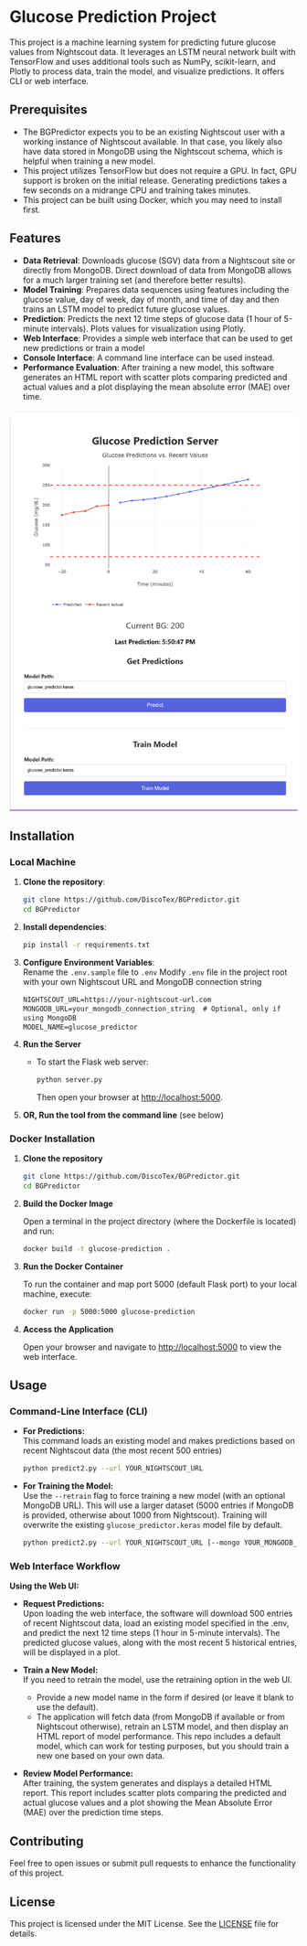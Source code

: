 # Glucose Prediction Project

This project is a machine learning system for predicting future glucose values from Nightscout data. It leverages an LSTM neural network built with TensorFlow and uses additional tools such as NumPy, scikit-learn, and Plotly to process data, train the model, and visualize predictions. It offers CLI or web interface.

## Prerequisites
- The BGPredictor expects you to be an existing Nightscout user with a working instance of Nightscout available. In that case, you likely also have data stored in MongoDB using the Nightscout schema, which is helpful when training a new model.
- This project utilizes TensorFlow but does not require a GPU. In fact, GPU support is broken on the initial release. Generating predictions takes a few seconds on a midrange CPU and training takes minutes.
- This project can be built using Docker, which you may need to install first.

## Features

- **Data Retrieval**: Downloads glucose (SGV) data from a Nightscout site or directly from MongoDB. Direct download of data from MongoDB allows for a much larger training set (and therefore better results).
- **Model Training**: Prepares data sequences using features including the glucose value, day of week, day of month, and time of day and then trains an LSTM model to predict future glucose values.
- **Prediction**: Predicts the next 12 time steps of glucose data (1 hour of 5-minute intervals). Plots values for visualization using Plotly.
- **Web Interface**: Provides a simple web interface that can be used to get new predictions or train a model
- **Console Interface**: A command line interface can be used instead.
- **Performance Evaluation**: After training a new model, this software generates an HTML report with scatter plots comparing predicted and actual values and a plot displaying the mean absolute error (MAE) over time.

![Web Interface Screenshot](images/screenshot.png)

## Installation

### Local Machine

1. **Clone the repository**:

   ```bash
   git clone https://github.com/DiscoTex/BGPredictor.git
   cd BGPredictor
   ```

2. **Install dependencies**:

   ```bash
   pip install -r requirements.txt
   ```

3. **Configure Environment Variables**:  
   Rename the `.env.sample` file to `.env`
   Modify `.env` file in the project root with your own Nightscout URL and MongoDB connection string

   ```
   NIGHTSCOUT_URL=https://your-nightscout-url.com
   MONGODB_URL=your_mongodb_connection_string  # Optional, only if using MongoDB
   MODEL_NAME=glucose_predictor
   ```

4. **Run the Server**
   - To start the Flask web server:

     ```bash
     python server.py
     ```

     Then open your browser at [http://localhost:5000](http://localhost:5000).

5. **OR, Run the tool from the command line**
   (see below)



### Docker Installation

1. **Clone the repository**

   ```bash
   git clone https://github.com/DiscoTex/BGPredictor.git
   cd BGPredictor
   ```

2. **Build the Docker Image**

   Open a terminal in the project directory (where the Dockerfile is located) and run:

   ```bash
   docker build -t glucose-prediction .
   ```

3. **Run the Docker Container**

   To run the container and map port 5000 (default Flask port) to your local machine, execute:

   ```bash
   docker run -p 5000:5000 glucose-prediction
   ```

4. **Access the Application**

   Open your browser and navigate to [http://localhost:5000](http://localhost:5000) to view the web interface.

## Usage

### Command-Line Interface (CLI)

- **For Predictions:**  
  This command loads an existing model and makes predictions based on recent Nightscout data (the most recent 500 entries)
  
  ```bash
  python predict2.py --url YOUR_NIGHTSCOUT_URL
  ```

- **For Training the Model:**  
  Use the `--retrain` flag to force training a new model (with an optional MongoDB URL). This will use a larger dataset (5000 entries if MongoDB is provided, otherwise about 1000 from Nightscout). Training will overwrite the existing `glucose_predictor.keras` model file by default.
  
  ```bash
  python predict2.py --url YOUR_NIGHTSCOUT_URL [--mongo YOUR_MONGODB_URL] --retrain
  ```

### Web Interface Workflow

**Using the Web UI:**  
     
- **Request Predictions:**  
     Upon loading the web interface, the software will download 500 entries of recent Nightscout data, load an existing model specified in the .env, and predict the next 12 time steps (1 hour in 5-minute intervals). The predicted glucose values, along with the most recent 5 historical entries, will be displayed in a plot.
     
- **Train a New Model:**  
     If you need to retrain the model, use the retraining option in the web UI.  
     - Provide a new model name in the form if desired (or leave it blank to use the default).  
     - The application will fetch data (from MongoDB if available or from Nightscout otherwise), retrain an LSTM model, and then display an HTML report of model performance. This repo includes a default model, which can work for testing purposes, but you should train a new one based on your own data.
     
- **Review Model Performance:**  
   After training, the system generates and displays a detailed HTML report. This report includes scatter plots comparing the predicted and actual glucose values and a plot showing the Mean Absolute Error (MAE) over the prediction time steps.

## Contributing

Feel free to open issues or submit pull requests to enhance the functionality of this project.

## License

This project is licensed under the MIT License. See the [LICENSE](license.txt) file for details.